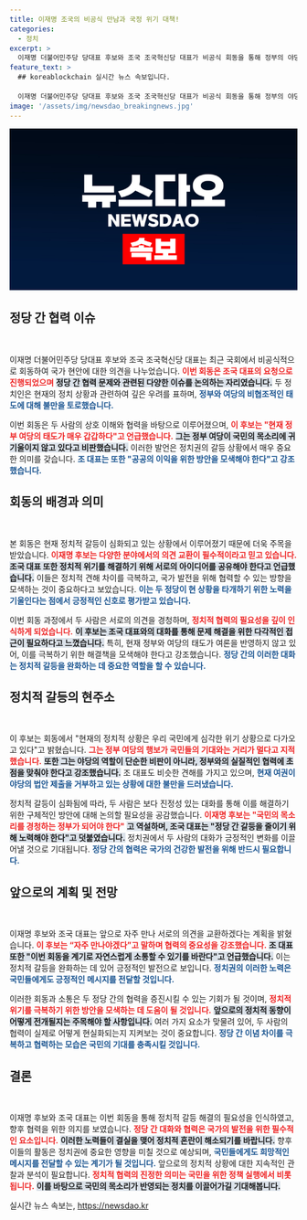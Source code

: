 ```yaml
---
title: 이재명 조국의 비공식 만남과 국정 위기 대책!
categories:
  - 정치
excerpt: >
  이재명 더불어민주당 당대표 후보와 조국 조국혁신당 대표가 비공식 회동을 통해 정부의 야당 발목잡기를 비판하고 협력 방안을 논의했습니다. 두 사람은 국정 위기에 대한 우려를 공유하며 앞으로 자주 만날 계획을 밝혔습니다.
feature_text: >
  ## koreablockchain 실시간 뉴스 속보입니다.

  이재명 더불어민주당 당대표 후보와 조국 조국혁신당 대표가 비공식 회동을 통해 정부의 야당 발목잡기를 비판하고 협력 방안을 논의했습니다. 두 사람은 국정 위기에 대한 우려를 공유하며 앞으로 자주 만날 계획을 밝혔습니다.
image: '/assets/img/newsdao_breakingnews.jpg'
---
```


<p><img src="/assets/img/newsdao_breakingnews.jpg" alt="koreablockchain 속보" /></p>

<h2 data-ke-size="size26">정당 간 협력 이슈</h2>

<p data-ke-size="size16">&nbsp;</p>

<p>이재명 더불어민주당 당대표 후보와 조국 조국혁신당 대표는 최근 국회에서 비공식적으로 회동하여 국가 현안에 대한 의견을 나누었습니다. <b><span style="color: #ee2323;">이번 회동은 조국 대표의 요청으로 진행되었으며</span></b> <b><span style="background-color: #21538527;">정당 간 협력 문제와 관련된 다양한 이슈를 논의하는 자리였습니다.</span></b> 두 정치인은 현재의 정치 상황과 관련하여 깊은 우려를 표하며, <b><span style="color: #1a5490;">정부와 여당의 비협조적인 태도에 대해 불만을 토로했습니다.</span></b></p>

<p>이번 회동은 두 사람의 상호 이해와 협력을 바탕으로 이루어졌으며, <b><span style="color: #ee2323;">이 후보는 "현재 정부 여당의 태도가 매우 갑갑하다"고 언급했습니다.</span></b> <b><span style="background-color: #21538527;">그는 정부 여당이 국민의 목소리에 귀 기울이지 않고 있다고 비판했습니다.</span></b> 이러한 발언은 정치권의 갈등 상황에서 매우 중요한 의미를 갖습니다. <b><span style="color: #1a5490;">조 대표는 또한 "공공의 이익을 위한 방안을 모색해야 한다"고 강조했습니다.</span></b></p>

<h2 data-ke-size="size26">회동의 배경과 의미</h2>

<p data-ke-size="size16">&nbsp;</p>

<p>본 회동은 현재 정치적 갈등이 심화되고 있는 상황에서 이루어졌기 때문에 더욱 주목을 받았습니다. <b><span style="color: #ee2323;">이재명 후보는 다양한 분야에서의 의견 교환이 필수적이라고 믿고 있습니다.</span></b> <b><span style="background-color: #21538527;">조국 대표 또한 정치적 위기를 해결하기 위해 서로의 아이디어를 공유해야 한다고 언급했습니다.</span></b> 이들은 정치적 견해 차이를 극복하고, 국가 발전을 위해 협력할 수 있는 방향을 모색하는 것이 중요하다고 보았습니다. <b><span style="color: #1a5490;">이는 두 정당이 현 상황을 타개하기 위한 노력을 기울인다는 점에서 긍정적인 신호로 평가받고 있습니다.</span></b></p>

<p>이번 회동 과정에서 두 사람은 서로의 의견을 경청하며, <b><span style="color: #ee2323;">정치적 협력의 필요성을 깊이 인식하게 되었습니다.</span></b> <b><span style="background-color: #21538527;">이 후보는 조국 대표와의 대화를 통해 문제 해결을 위한 다각적인 접근이 필요하다고 느꼈습니다.</span></b> 특히, 현재 정부와 여당의 태도가 여론을 반영하지 않고 있어, 이를 극복하기 위한 해결책을 모색해야 한다고 강조했습니다. <b><span style="color: #1a5490;">정당 간의 이러한 대화는 정치적 갈등을 완화하는 데 중요한 역할을 할 수 있습니다.</span></b></p>

<h2 data-ke-size="size26">정치적 갈등의 현주소</h2>

<p data-ke-size="size16">&nbsp;</p>

<p>이 후보는 회동에서 "현재의 정치적 상황은 우리 국민에게 심각한 위기 상황으로 다가오고 있다"고 밝혔습니다. <b><span style="color: #ee2323;">그는 정부 여당의 행보가 국민들의 기대와는 거리가 멀다고 지적했습니다.</span></b> <b><span style="background-color: #21538527;">또한 그는 야당의 역할이 단순한 비판이 아니라, 정부와의 실질적인 협력에 초점을 맞춰야 한다고 강조했습니다.</span></b> 조 대표도 비슷한 견해를 가지고 있으며, <b><span style="color: #1a5490;">현재 여권이 야당의 법안 제출을 거부하고 있는 상황에 대한 불만을 드러냈습니다.</span></b></p>

<p>정치적 갈등이 심화됨에 따라, 두 사람은 보다 진정성 있는 대화를 통해 이를 해결하기 위한 구체적인 방안에 대해 논의할 필요성을 공감했습니다. <b><span style="color: #ee2323;">이재명 후보는 "국민의 목소리를 경청하는 정부가 되어야 한다"</span></b> <b><span style="background-color: #21538527;">고 역설하며, 조국 대표는 "정당 간 갈등을 줄이기 위해 노력해야 한다"고 덧붙였습니다.</span></b> 정치권에서 두 사람의 대화가 긍정적인 변화를 이끌어낼 것으로 기대됩니다. <b><span style="color: #1a5490;">정당 간의 협력은 국가의 건강한 발전을 위해 반드시 필요합니다.</span></b></p>

<h2 data-ke-size="size26">앞으로의 계획 및 전망</h2>

<p data-ke-size="size16">&nbsp;</p>

<p>이재명 후보와 조국 대표는 앞으로 자주 만나 서로의 의견을 교환하겠다는 계획을 밝혔습니다. <b><span style="color: #ee2323;">이 후보는 “자주 만나야겠다”고 말하며 협력의 중요성을 강조했습니다.</span></b> <b><span style="background-color: #21538527;">조 대표 또한 "이번 회동을 계기로 자연스럽게 소통할 수 있기를 바란다"고 언급했습니다.</span></b> 이는 정치적 갈등을 완화하는 데 있어 긍정적인 발전으로 보입니다. <b><span style="color: #1a5490;">정치권의 이러한 노력은 국민들에게도 긍정적인 메시지를 전달할 것입니다.</span></b></p>

<p>이러한 회동과 소통은 두 정당 간의 협력을 증진시킬 수 있는 기회가 될 것이며, <b><span style="color: #ee2323;">정치적 위기를 극복하기 위한 방안을 모색하는 데 도움이 될 것입니다.</span></b> <b><span style="background-color: #21538527;">앞으로의 정치적 동향이 어떻게 전개될지는 주목해야 할 사항입니다.</span></b> 여러 가지 요소가 맞물려 있어, 두 사람의 협력이 실제로 어떻게 현실화되는지 지켜보는 것이 중요합니다. <b><span style="color: #1a5490;">정당 간 이념 차이를 극복하고 협력하는 모습은 국민의 기대를 충족시킬 것입니다.</span></b></p>

<h2 data-ke-size="size26">결론</h2>

<p data-ke-size="size16">&nbsp;</p>

<p>이재명 후보와 조국 대표는 이번 회동을 통해 정치적 갈등 해결의 필요성을 인식하였고, 향후 협력을 위한 의지를 보였습니다. <b><span style="color: #ee2323;">정당 간 대화와 협력은 국가의 발전을 위한 필수적인 요소입니다.</span></b> <b><span style="background-color: #21538527;">이러한 노력들이 결실을 맺어 정치적 혼란이 해소되기를 바랍니다.</span></b> 향후 이들의 활동은 정치권에 중요한 영향을 미칠 것으로 예상되며, <b><span style="color: #1a5490;">국민들에게도 희망적인 메시지를 전달할 수 있는 계기가 될 것입니다.</span></b> 앞으로의 정치적 상황에 대한 지속적인 관찰과 분석이 필요합니다. <b><span style="color: #ee2323;">정치적 협력의 진정한 의미는 국민을 위한 정책 실행에서 비롯됩니다.</span></b> <b><span style="background-color: #21538527;">이를 바탕으로 국민의 목소리가 반영되는 정치를 이끌어가길 기대해봅니다.</span></b></p>
실시간 뉴스 속보는, <a href="https://newsdao.kr" rel="dofollow">https://newsdao.kr</a>


